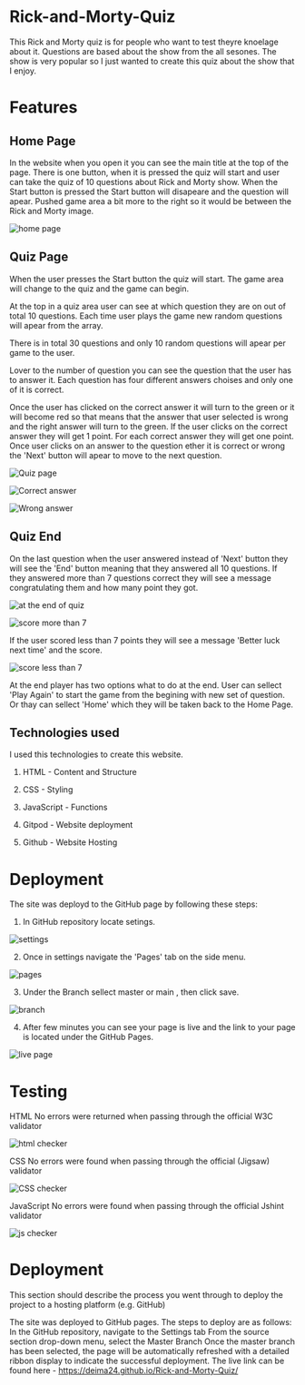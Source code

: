 # Rick-and-Morty-Quiz

This Rick and Morty quiz is for people who want to test theyre knoelage about it. Questions are based about the show from the all sesones.
The show is very popular so I just wanted to create this quiz about the show that I enjoy.

# Features

## Home Page

In the website when you open it you can see the main title at the top of the page. There is one button, when it is pressed the quiz will start and user can take the quiz of 10 questions about Rick and Morty show. When the Start button is pressed the Start button will disapeare and the question will apear. Pushed game area a bit more to the right so it would be between the Rick and Morty image.

![home page](assets/readmeimg/home-page.png)

## Quiz Page

When the user presses the Start button the quiz will start. The game area will change to the quiz and the game can begin.

At the top in a quiz area user can see at which question they are on out of total 10 questions. Each time user plays the game new random questions will apear from the array.

There is in total 30 questions and only 10 random questions will apear per game to the user.

Lover to the number of question you can see the question that the user has to answer it. Each question has four different answers choises and only one of it is correct.

Once the user has clicked on the correct answer it will turn to the green or it will become red so that means that the answer that user selected is wrong and the right answer will turn to the green. If the user clicks on the correct answer they will get 1 point. For each correct answer they will get one point. Once user clicks on an answer to the question ether it is correct or wrong the 'Next' button will apear to move to the next question.

![Quiz page](assets/readmeimg/Quiz-page.png)

![Correct answer](assets/readmeimg/correct-answer.png)

![Wrong answer](assets/readmeimg/wrong-answer.png)


## Quiz End

On the last question when the user answered instead of 'Next' button they will see the 'End' button meaning that they answered all 10 questions. If they answered more than 7 questions correct they will see a message congratulating them and how many point they got.

![at the end of quiz](assets/readmeimg/at-the-end-of-quiz.png)

![score more than 7](assets/readmeimg/score-more-than-7.png)


If the user scored less than 7 points they will see a message 'Better luck next time' and the score.

![score less than 7](assets/readmeimg/less-than-7.png)


At the end player has two options what to do at the end. User can sellect 'Play Again' to start the game from the begining with new set of question. Or thay can sellect 'Home' which they will be taken back to the Home Page.


## Technologies used

I used this technologies to create this website.

1) HTML - Content and Structure

2) CSS - Styling

3) JavaScript - Functions

4) Gitpod - Website deployment

5) Github - Website Hosting


# Deployment

The site was deployd to the GitHub page by following these steps:

1) In GitHub repository locate setings.

![settings](assets/readmeimg/settings.png)

2) Once in settings navigate the 'Pages' tab on the side menu.

![pages](assets/readmeimg/pages.png)

3) Under the Branch sellect master or main , then click save.

![branch](assets/readmeimg/branch.png)

4) After few minutes you can see your page is live and the link to your page is located under the GitHub Pages.

![live page](assets/readmeimg/live-page.png)


# Testing

HTML
No errors were returned when passing through the official W3C validator

![html checker](assets/readmeimg/HTML-check.png)


CSS
No errors were found when passing through the official (Jigsaw) validator

![CSS checker](assets/readmeimg/css-check.png)


JavaScript
No errors were found when passing through the official Jshint validator

![js checker](assets/readmeimg/js-check.png)


# Deployment

This section should describe the process you went through to deploy the project to a hosting platform (e.g. GitHub)

The site was deployed to GitHub pages. The steps to deploy are as follows:
In the GitHub repository, navigate to the Settings tab
From the source section drop-down menu, select the Master Branch
Once the master branch has been selected, the page will be automatically refreshed with a detailed ribbon display to indicate the successful deployment.
The live link can be found here - https://deima24.github.io/Rick-and-Morty-Quiz/